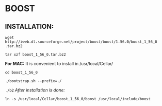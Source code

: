 BOOST
=====

## INSTALLATION:
  `wget http://iweb.dl.sourceforge.net/project/boost/boost/1.56.0/boost_1_56_0.tar.bz2`
  
  `tar xzf boost_1_56_0.tar.bz2`

**For MAC:** It is convenient to install in /usr/local/Cellar/

  `cd boost_1_56_0`
  
  `./bootstrap.sh --prefix=./`
  
  `./b2`
  *After installation is done:*
  
  `ln -s /usr/local/Cellar/boost_1_56_0/boost /usr/local/include/boost`
